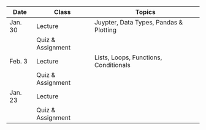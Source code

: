 | **Date** | **Class**                      |   **Topics**                     |
|----------|--------------------------------|----------------------------------|
| Jan. 30  | Lecture                        | Juypter, Data Types, Pandas & Plotting |
|          | Quiz & Assignment              |                                  |
| Feb. 3   | Lecture                        | Lists, Loops, Functions, Conditionals  |
|          | Quiz & Assignment              |                                  |
| Jan. 23  | Lecture                        |                                  |
|          | Quiz & Assignment              |                                 |
